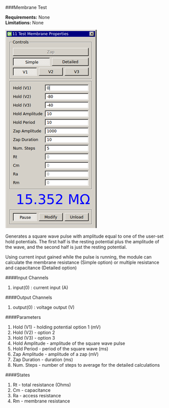 ###Membrane Test

**Requirements:** None  
**Limitations:** None  

![Membrane Test GUI](membrane-test.png)

Generates a square wave pulse with amplitude equal to one of the user-set hold potentials. The first half is the resting potential plus the amplitude of the wave, and the second half is just the resting potential.

Using current input gained while the pulse is running, the module can calculate the membrane resistance (Simple option) or multiple resistance and capacitance (Detailed option)

####Input Channels
1. input(0) : current input (A)

####Output Channels
1. output(0) : voltage output (V)

####Parameters
1. Hold (V1) - holding potential option 1 (mV)
2. Hold (V2) - option 2
3. Hold (V3) - option 3
4. Hold Amplitude - amplitude of the square wave pulse
5. Hold Period - period of the square wave (ms)
6. Zap Amplitude - amplitude of a zap (mV)
7. Zap Duration - duration (ms)
8. Num. Steps - number of steps to average for the detailed calculations

####States
1. Rt - total resistance (Ohms)
2. Cm - capacitance
3. Ra - access resistance
5. Rm - membrane resistance
